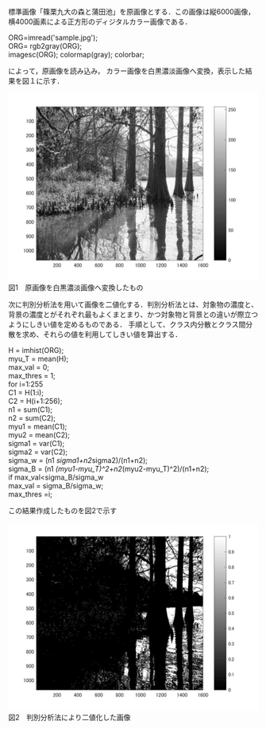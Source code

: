 標準画像「篠栗九大の森と蒲田池」を原画像とする．この画像は縦6000画像，横4000画素による正方形のディジタルカラー画像である．

ORG=imread('sample.jpg');  
ORG= rgb2gray(ORG);   
imagesc(ORG); colormap(gray); colorbar;  

によって，原画像を読み込み， カラー画像を白黒濃淡画像へ変換，表示した結果を図１に示す．

![サンプル画像](画像/課題5.jpg)
図1　原画像を白黒濃淡画像へ変換したもの

次に判別分析法を用いて画像を二値化する．判別分析法とは、対象物の濃度と、背景の濃度とがそれぞれ最もよくまとまり、かつ対象物と背景との違いが際立つようにしきい値を定めるものである．
手順として、クラス内分散とクラス間分散を求め、それらの値を利用してしきい値を算出する．

H = imhist(ORG);  
myu_T = mean(H);  
max_val = 0;  
max_thres = 1;  
for i=1:255  
C1 = H(1:i);  
C2 = H(i+1:256);  
n1 = sum(C1);  
n2 = sum(C2);  
myu1 = mean(C1);  
myu2 = mean(C2);  
sigma1 = var(C1);  
sigma2 = var(C2);  
sigma_w = (n1 *sigma1+n2*sigma2)/(n1+n2);  
sigma_B = (n1 *(myu1-myu_T)^2+n2*(myu2-myu_T)^2)/(n1+n2);  
if max_val<sigma_B/sigma_w  
max_val = sigma_B/sigma_w;  
max_thres =i;  

この結果作成したものを図2で示す

![サンプル画像](画像/課題5-2.jpg)
図2　判別分析法により二値化した画像
